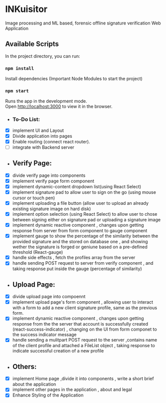# INKuisitor
Image processing and ML based, forensic offline signature verification Web Application 


## Available Scripts

In the project directory, you can run:

### `npm install `
Install dependencies (Important Node Modules to start the project)
### `npm start`

Runs the app in the development mode.\
Open [http://localhost:3000](http://localhost:3000) to view it in the browser.


- ### To-Do List: 
- [x] implement UI and Layout
- [x] Divide application into pages
- [x] Enable routing (connect react router).
- [ ] integrate with Backend server
- ## Verify Page: 
- [x] divide verify page into components
- [x] implement verify page form component
- [x] implement dynamic-content dropdown list(using React Select) 
- [x] implement signature pad to allow user to sign on the go  (using mouse cursor or touch pen)
- [x] implement uploading a file button (allow user to upload an already existing signature image on hard disk)
- [x] implement option selection (using React Select) to allow user to chose between signing either on signature pad or uploading a signature image
- [x] implement dynamic reactive component , changes upon getting response from server from form component to gauge component
- [x] implement gauge to show the percentage of the similarity between the provided signature and the stored on database one , and showing wether the signature is forged or geniune based on a pre-defined threshold (React-gauge)
- [x] handle side effects , fetch the profiles array from the server
- [x] handle sending POST request to server from verify component , and taking response put inside the gauge (percentage of similarity)
- ## Upload Page: 
- [x] divide upload page into compoennt
- [x] implement upload page's form component , allowing user to interact with a form to add a new client signature profile, same as the previous form.
- [x] implement dynamic reactive component , changes upon getting response from the the server that account is successfully created (react-success-indicator) , changing on the UI from form componet to the success indicator message 
- [x] handle sending a mulitpart POST request to the server ,contains name of the client profile and attached a FileList object , taking response to indicate successful creation of a new profile
- ## Others: 
- [x] implement Home page ,divide it into components , write a short brief about the application
- [x] implement other pages in the application , about and legal
- [x] Enhance Styling of the Application
